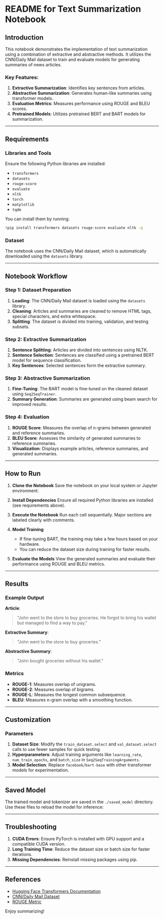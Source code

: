 # README for Text Summarization Notebook

## Introduction
This notebook demonstrates the implementation of text summarization using a combination of extractive and abstractive methods. It utilizes the CNN/Daily Mail dataset to train and evaluate models for generating summaries of news articles.

### Key Features:
1. **Extractive Summarization**: Identifies key sentences from articles.
2. **Abstractive Summarization**: Generates human-like summaries using transformer models.
3. **Evaluation Metrics**: Measures performance using ROUGE and BLEU scores.
4. **Pretrained Models**: Utilizes pretrained BERT and BART models for summarization.

---

## Requirements
### Libraries and Tools
Ensure the following Python libraries are installed:
- `transformers`
- `datasets`
- `rouge-score`
- `evaluate`
- `nltk`
- `torch`
- `matplotlib`
- `tqdm`

You can install them by running:
```bash
!pip install transformers datasets rouge-score evaluate nltk -q
```

### Dataset
The notebook uses the CNN/Daily Mail dataset, which is automatically downloaded using the `datasets` library.

---

## Notebook Workflow

### Step 1: Dataset Preparation
1. **Loading**: The CNN/Daily Mail dataset is loaded using the `datasets` library.
2. **Cleaning**: Articles and summaries are cleaned to remove HTML tags, special characters, and extra whitespace.
3. **Splitting**: The dataset is divided into training, validation, and testing subsets.

### Step 2: Extractive Summarization
1. **Sentence Splitting**: Articles are divided into sentences using NLTK.
2. **Sentence Selection**: Sentences are classified using a pretrained BERT model for sequence classification.
3. **Key Sentences**: Selected sentences form the extractive summary.

### Step 3: Abstractive Summarization
1. **Fine-Tuning**: The BART model is fine-tuned on the cleaned dataset using `Seq2SeqTrainer`.
2. **Summary Generation**: Summaries are generated using beam search for improved results.

### Step 4: Evaluation
1. **ROUGE Score**: Measures the overlap of n-grams between generated and reference summaries.
2. **BLEU Score**: Assesses the similarity of generated summaries to reference summaries.
3. **Visualization**: Displays example articles, reference summaries, and generated summaries.

---

## How to Run

1. **Clone the Notebook**
   Save the notebook on your local system or Jupyter environment.

2. **Install Dependencies**
   Ensure all required Python libraries are installed (see requirements above).

3. **Execute the Notebook**
   Run each cell sequentially. Major sections are labeled clearly with comments.

4. **Model Training**
   - If fine-tuning BART, the training may take a few hours based on your hardware.
   - You can reduce the dataset size during training for faster results.

5. **Evaluate the Models**
   View the generated summaries and evaluate their performance using ROUGE and BLEU metrics.

---

## Results

### Example Output
**Article**: 
> "John went to the store to buy groceries. He forgot to bring his wallet but managed to find a way to pay."

**Extractive Summary**: 
> "John went to the store to buy groceries."

**Abstractive Summary**: 
> "John bought groceries without his wallet."

### Metrics
- **ROUGE-1**: Measures overlap of unigrams.
- **ROUGE-2**: Measures overlap of bigrams.
- **ROUGE-L**: Measures the longest common subsequence.
- **BLEU**: Measures n-gram overlap with a smoothing function.

---

## Customization
### Parameters
1. **Dataset Size**: Modify the `train_dataset.select` and `val_dataset.select` calls to use fewer samples for quick testing.
2. **Hyperparameters**: Adjust training arguments like `learning_rate`, `num_train_epochs`, and `batch_size` in `Seq2SeqTrainingArguments`.
3. **Model Selection**: Replace `facebook/bart-base` with other transformer models for experimentation.

---

## Saved Model
The trained model and tokenizer are saved in the `./saved_model` directory. Use these files to reload the model for inference:

---

## Troubleshooting
1. **CUDA Errors**: Ensure PyTorch is installed with GPU support and a compatible CUDA version.
2. **Long Training Time**: Reduce the dataset size or batch size for faster iterations.
3. **Missing Dependencies**: Reinstall missing packages using pip.

---

## References
- [Hugging Face Transformers Documentation](https://huggingface.co/docs/transformers/)
- [CNN/Daily Mail Dataset](https://huggingface.co/datasets/abisee/cnn_dailymail)
- [ROUGE Metric](https://github.com/google-research/google-research/tree/master/rouge)

Enjoy summarizing!
